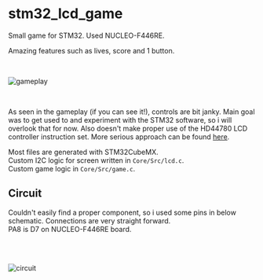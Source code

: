 # stm32_lcd_game
Small game for STM32. Used NUCLEO-F446RE.

Amazing features such as lives, score and 1 button.

<br>

![gameplay](https://nop.koindozer.org/gh/stm32_lcd_game/lcd_game_vid3.gif) 

<br>

As seen in the gameplay (if you can see it!), controls are bit janky. Main goal was to get used to and experiment with the STM32 software, so i will overlook that for now. Also doesn't make proper use of the HD44780 LCD controller instruction set. More serious approach can be found [here](https://github.com/dedobbin/stm32_lcd).

Most files are generated with STM32CubeMX.  
Custom I2C logic for screen written in `Core/Src/lcd.c`.   
Custom game logic in `Core/Src/game.c`. 

## Circuit
Couldn't easily find a proper component, so i used some pins in below schematic. Connections are very straight forward.  
PA8 is D7 on NUCLEO-F446RE board.


<br><br>

![circuit](https://nop.koindozer.org/gh/stm32_lcd_game/stm32_lcd2.png)
